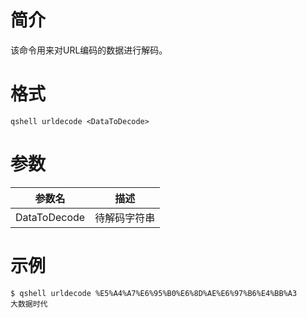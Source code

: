 # 简介
该命令用来对URL编码的数据进行解码。

# 格式
```
qshell urldecode <DataToDecode>
```

# 参数
|参数名|描述|
|---------|----------|
|DataToDecode|待解码字符串|

# 示例
```
$ qshell urldecode %E5%A4%A7%E6%95%B0%E6%8D%AE%E6%97%B6%E4%BB%A3
大数据时代
```